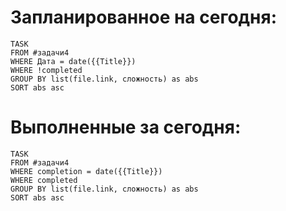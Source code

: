 # Запланированное на сегодня:
```dataview
TASK
FROM #задачи4
WHERE Дата = date({{Title}})
WHERE !completed
GROUP BY list(file.link, сложность) as abs
SORT abs asc
```
# Выполненные за сегодня:
```dataview
TASK
FROM #задачи4
WHERE completion = date({{Title}})
WHERE completed
GROUP BY list(file.link, сложность) as abs
SORT abs asc
```